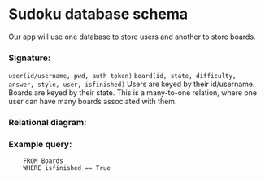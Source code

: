 # Sudoku database schema
Our app will use one database to store users and another to store boards.

### Signature:
`user(id/username, pwd, auth token)`
`board(id, state, difficulty, answer, style, user, isfinished)`
Users are keyed by their id/username. Boards are keyed by their state. This is a many-to-one relation, where one user can have many boards associated with them. 

### Relational diagram:


### Example query:
``` SELECT id, state
    FROM Boards
    WHERE isfinished == True
```